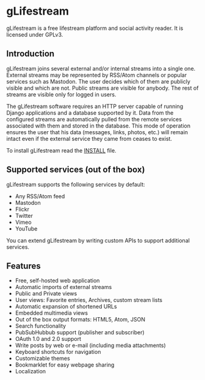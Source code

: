 gLifestream
===========

gLifestream is a free lifestream platform and social activity reader.
It is licensed under GPLv3.

Introduction
------------

gLifestream joins several external and/or internal streams into a
single one.  External streams may be represented by RSS/Atom channels
or popular services such as Mastodon.  The user decides which of them
are publicly visible and which are not.  Public streams are visible
for anybody.  The rest of streams are visible only for logged in users.

The gLifestream software requires an HTTP server capable of running
Django applications and a database supported by it.  Data from the
configured streams are automatically pulled from the remote services
associated with them and stored in the database.  This mode of
operation ensures the user that his data (messages, links, photos,
etc.) will remain intact even if the external service they came from
ceases to exist.

To install gLifestream read the [INSTALL](INSTALL.md) file.

Supported services (out of the box)
-----------------------------------

gLifestream supports the following services by default:

- Any RSS/Atom feed
- Mastodon
- Flickr
- Twitter
- Vimeo
- YouTube

You can extend gLifestream by writing custom APIs
to support additional services.

Features
--------

- Free, self-hosted web application
- Automatic imports of external streams
- Public and Private views
- User views: Favorite entries, Archives, custom stream lists
- Automatic expansion of shortened URLs
- Embedded multimedia views
- Out of the box output formats: HTML5, Atom, JSON
- Search functionality
- PubSubHubbub support (publisher and subscriber)
- OAuth 1.0 and 2.0 support
- Write posts by web or e-mail (including media attachments)
- Keyboard shortcuts for navigation
- Customizable themes
- Bookmarklet for easy webpage sharing
- Localization
